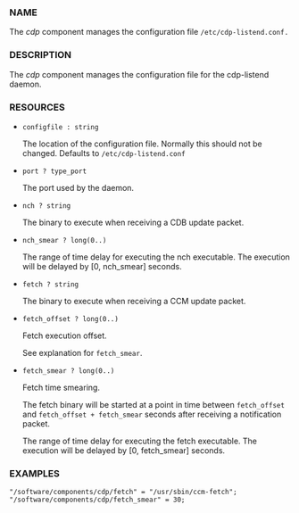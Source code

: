 ### NAME

The _cdp_ component manages the configuration file
`/etc/cdp-listend.conf.`

### DESCRIPTION

The _cdp_ component manages the configuration file for the
cdp-listend daemon.

### RESOURCES

- `configfile : string`

    The location of the configuration file.  Normally this should not be
    changed.  Defaults to `/etc/cdp-listend.conf`

- `port ? type_port`

    The port used by the daemon.  

- `nch ? string`

    The binary to execute when receiving a CDB update packet.

- `nch_smear ? long(0..)`

    The range of time delay for executing the nch executable.  The
    execution will be delayed by \[0, nch\_smear\] seconds.

- `fetch ? string`

    The binary to execute when receiving a CCM update packet.

- `fetch_offset ? long(0..)`

    Fetch execution offset.

    See explanation for `fetch_smear`.

- `fetch_smear ? long(0..)`

    Fetch time smearing.

    The fetch binary will be started at a point in time between
    `fetch_offset` and `fetch_offset + fetch_smear` seconds
    after receiving a notification packet.

    The range of time delay for executing the fetch executable.  The
    execution will be delayed by \[0, fetch\_smear\] seconds.

### EXAMPLES

    "/software/components/cdp/fetch" = "/usr/sbin/ccm-fetch";
    "/software/components/cdp/fetch_smear" = 30;
